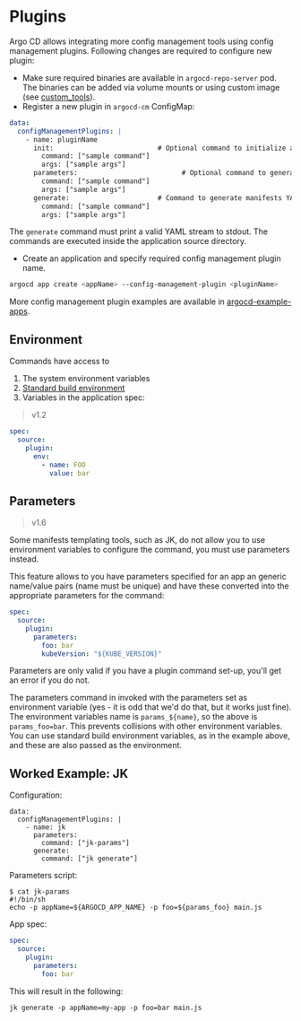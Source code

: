 # Plugins

Argo CD allows integrating more config management tools using config management plugins. Following changes are required to configure new plugin:

* Make sure required binaries are available in `argocd-repo-server` pod. The binaries can be added via volume mounts or using custom image (see [custom_tools](../operator-manual/custom_tools.md)).
* Register a new plugin in `argocd-cm` ConfigMap:

```yaml
data:
  configManagementPlugins: |
    - name: pluginName
      init:                          # Optional command to initialize application source directory
        command: ["sample command"]
        args: ["sample args"]
      parameters:                          # Optional command to generate parameters
        command: ["sample command"]
        args: ["sample args"]
      generate:                      # Command to generate manifests YAML
        command: ["sample command"]
        args: ["sample args"]
```

The `generate` command must print a valid YAML stream to stdout. The commands are executed inside the application source directory.

 * Create an application and specify required config management plugin name.

```bash
argocd app create <appName> --config-management-plugin <pluginName>
```

More config management plugin examples are available in [argocd-example-apps](https://github.com/argoproj/argocd-example-apps/tree/master/plugins).

## Environment

Commands have access to

1. The system environment variables
2. [Standard build environment](build-environment.md)
3. Variables in the application spec:

> v1.2

```yaml
spec:
  source:
    plugin:
      env:
        - name: FOO
          value: bar
```

## Parameters

> v1.6

Some manifests templating tools, such as JK, do not allow you to use environment variables to configure the command, you must use parameters instead.

This feature allows to you have parameters specified for an app an generic name/value pairs (name must be unique) and have these converted into the appropriate parameters for the command:

```yaml
spec:
  source:
    plugin:
      parameters:
        foo: bar
        kubeVersion: "${KUBE_VERSION}"
```

Parameters are only valid if you have a plugin command set-up, you'll get an error if you do not.

The parameters command in invoked with the parameters set as environment variable (yes - it is odd that we'd do that, but it works just fine). The environment variables name is `params_${name}`, so the above is `params_foo=bar`. This prevents collisions with other environment variables. You can use standard build environment variables, as in the example above, and these are also passed as the environment.

## Worked Example: JK 
 
Configuration:

```
data:
  configManagementPlugins: |
    - name: jk
      parameters:  
        command: ["jk-params"]
      generate:
        command: ["jk generate"]
```

Parameters script:

```
$ cat jk-params
#!/bin/sh
echo -p appName=${ARGOCD_APP_NAME} -p foo=${params_foo} main.js
```

App spec:

```yaml
spec:
  source:
    plugin:
      parameters:
        foo: bar
```

This will result in the following:

```
jk generate -p appName=my-app -p foo=bar main.js
```